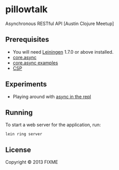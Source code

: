 # pillowtalk

Asynchronous RESTful API
[Austin Clojure Meetup]



## Prerequisites

* You will need [Leiningen][1] 1.7.0 or above installed.
* [core.async](http://clojure.com/blog/2013/06/28/clojure-core-async-channels.html)
* [core.async examples](https://github.com/clojure/core.async/tree/master/examples)
* [CSP](https://github.com/clojure/core.async/tree/master/examples)

[1]: https://github.com/technomancy/leiningen

## Experiments

* Playing around with [async in the repl](some-async.md)

## Running

To start a web server for the application, run:

    lein ring server

## License

Copyright © 2013 FIXME
